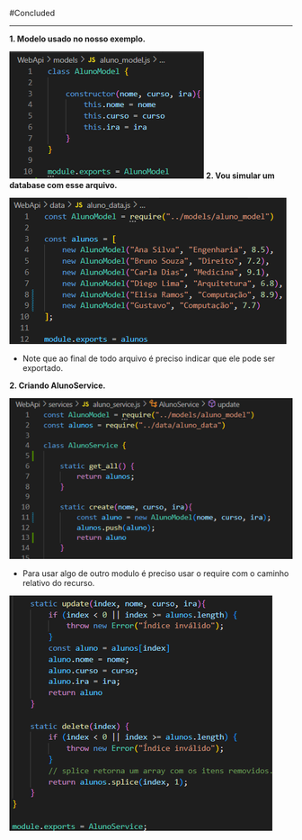 
#Concluded 

---

**1. Modelo usado no nosso exemplo.**

![](../../../attachments/Pasted%20image%2020250706073903.png)
**2. Vou simular um database com esse arquivo.**

![](../../../attachments/Pasted%20image%2020250706073816.png)
- Note que ao final de todo arquivo é preciso indicar que ele pode ser exportado.

**2. Criando AlunoService.**

![](../../../attachments/Pasted%20image%2020250706080340.png)
- Para usar algo de outro modulo é preciso usar o require com o caminho relativo do recurso.

![](../../../attachments/Pasted%20image%2020250706080600.png)

